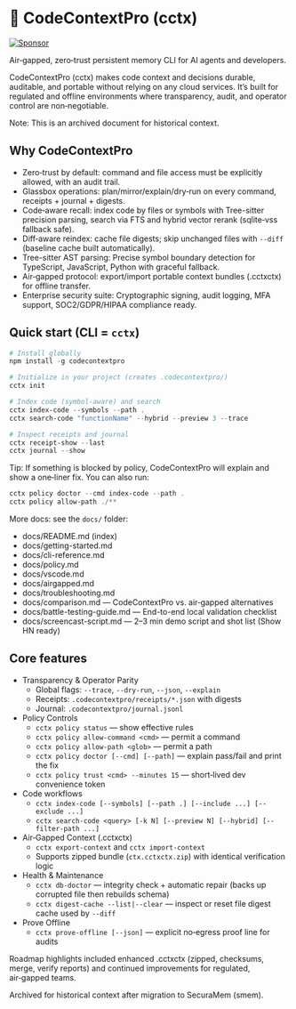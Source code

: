 # 🧠 CodeContextPro (cctx)

[![Sponsor](https://img.shields.io/badge/Sponsor-%E2%9D%A4-ff69b4?style=flat&logo=github%20sponsors)](https://github.com/sponsors/jahboukie)

Air‑gapped, zero‑trust persistent memory CLI for AI agents and developers.

CodeContextPro (cctx) makes code context and decisions durable, auditable, and portable without relying on any cloud services. It’s built for regulated and offline environments where transparency, audit, and operator control are non‑negotiable.

Note: This is an archived document for historical context.

## Why CodeContextPro

- Zero‑trust by default: command and file access must be explicitly allowed, with an audit trail.
- Glassbox operations: plan/mirror/explain/dry‑run on every command, receipts + journal + digests.
- Code‑aware recall: index code by files or symbols with Tree-sitter precision parsing, search via FTS and hybrid vector rerank (sqlite‑vss fallback safe).
 - Diff‑aware reindex: cache file digests; skip unchanged files with `--diff` (baseline cache built automatically).
- Tree-sitter AST parsing: Precise symbol boundary detection for TypeScript, JavaScript, Python with graceful fallback.
- Air‑gapped protocol: export/import portable context bundles (.cctxctx) for offline transfer.
- Enterprise security suite: Cryptographic signing, audit logging, MFA support, SOC2/GDPR/HIPAA compliance ready.

## Quick start (CLI = `cctx`)

```powershell
# Install globally
npm install -g codecontextpro

# Initialize in your project (creates .codecontextpro/)
cctx init

# Index code (symbol-aware) and search
cctx index-code --symbols --path .
cctx search-code "functionName" --hybrid --preview 3 --trace

# Inspect receipts and journal
cctx receipt-show --last
cctx journal --show
```

Tip: If something is blocked by policy, CodeContextPro will explain and show a one‑liner fix. You can also run:

```powershell
cctx policy doctor --cmd index-code --path .
cctx policy allow-path ./**
```

More docs: see the `docs/` folder:
- docs/README.md (index)
- docs/getting-started.md
- docs/cli-reference.md
- docs/policy.md
- docs/vscode.md
- docs/airgapped.md
- docs/troubleshooting.md
- docs/comparison.md — CodeContextPro vs. air‑gapped alternatives
 - docs/battle-testing-guide.md — End-to-end local validation checklist
 - docs/screencast-script.md — 2–3 min demo script and shot list (Show HN ready)

## Core features

- Transparency & Operator Parity
	- Global flags: `--trace`, `--dry-run`, `--json`, `--explain`
	- Receipts: `.codecontextpro/receipts/*.json` with digests
	- Journal: `.codecontextpro/journal.jsonl`
- Policy Controls
	- `cctx policy status` — show effective rules
	- `cctx policy allow-command <cmd>` — permit a command
	- `cctx policy allow-path <glob>` — permit a path
	- `cctx policy doctor [--cmd] [--path]` — explain pass/fail and print the fix
	- `cctx policy trust <cmd> --minutes 15` — short‑lived dev convenience token
- Code workflows
	- `cctx index-code [--symbols] [--path .] [--include ...] [--exclude ...]`
	- `cctx search-code <query> [-k N] [--preview N] [--hybrid] [--filter-path ...]`
- Air‑Gapped Context (.cctxctx)
	- `cctx export-context` and `cctx import-context`
	- Supports zipped bundle (`ctx.cctxctx.zip`) with identical verification logic
- Health & Maintenance
	- `cctx db-doctor` — integrity check + automatic repair (backs up corrupted file then rebuilds schema)
	- `cctx digest-cache --list|--clear` — inspect or reset file digest cache used by `--diff`
- Prove Offline
	- `cctx prove-offline [--json]` — explicit no‑egress proof line for audits

Roadmap highlights included enhanced .cctxctx (zipped, checksums, merge, verify reports) and continued improvements for regulated, air‑gapped teams.

Archived for historical context after migration to SecuraMem (smem).
